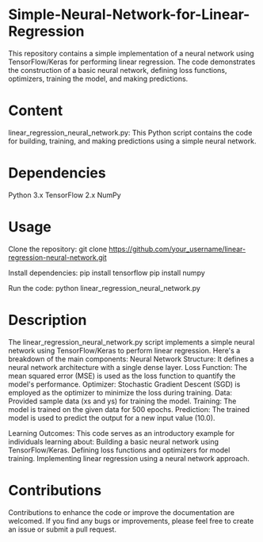# Simple-Neural-Network-for-Linear-Regression

  This repository contains a simple implementation of a neural network using TensorFlow/Keras for performing linear regression. The code demonstrates the construction of a basic neural network, defining loss functions,        optimizers, training the model, and making predictions.

# Content

  linear_regression_neural_network.py: This Python script contains the code for building, training, and making predictions using a simple neural network.

# Dependencies

  Python 3.x
  TensorFlow 2.x
  NumPy  

# Usage

  Clone the repository:
  git clone https://github.com/your_username/linear-regression-neural-network.git

  Install dependencies:
  pip install tensorflow 
  pip install numpy

  Run the code:
  python linear_regression_neural_network.py

# Description

  The linear_regression_neural_network.py script implements a simple neural network using TensorFlow/Keras to perform linear regression. Here's a breakdown of the main components:
  Neural Network Structure: It defines a neural network architecture with a single dense layer.
  Loss Function: The mean squared error (MSE) is used as the loss function to quantify the model's performance.
  Optimizer: Stochastic Gradient Descent (SGD) is employed as the optimizer to minimize the loss during training.
  Data: Provided sample data (xs and ys) for training the model.
  Training: The model is trained on the given data for 500 epochs.
  Prediction: The trained model is used to predict the output for a new input value (10.0).

  Learning Outcomes:
  This code serves as an introductory example for individuals learning about:
  Building a basic neural network using TensorFlow/Keras.
  Defining loss functions and optimizers for model training.
  Implementing linear regression using a neural network approach.

# Contributions
  Contributions to enhance the code or improve the documentation are welcomed. If you find any bugs or improvements, please feel free to create an issue or submit a pull request.
  
